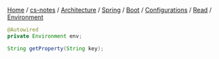 [Home](https://mengxianbin.github.io) /
[cs-notes](https://mengxianbin.github.io/cs-notes/site) /
[Architecture](https://mengxianbin.github.io/cs-notes/site/Architecture) /
[Spring](https://mengxianbin.github.io/cs-notes/site/Architecture/Spring) /
[Boot](https://mengxianbin.github.io/cs-notes/site/Architecture/Spring/Boot) /
[Configurations](https://mengxianbin.github.io/cs-notes/site/Architecture/Spring/Boot/Configurations) /
[Read](https://mengxianbin.github.io/cs-notes/site/Architecture/Spring/Boot/Configurations/Read) /
[Environment](https://mengxianbin.github.io/cs-notes/site/Architecture/Spring/Boot/Configurations/Read/Environment)

```java
@Autowired
private Environment env;

String getProperty(String key);
```
